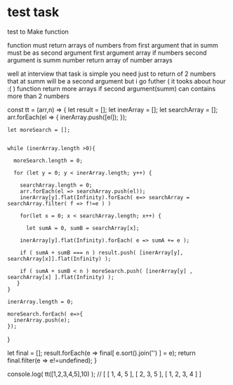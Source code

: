 # test task
test to Make function 

function must return arrays of numbers from first argument that in summ must be as second argument
  first argument array if numbers
  second argument is summ number
  return array of number arrays

well at interview that task is simple you need just to return of 2 numbers that at summ will be a second argument
but i go futher ( it tooks about hour :( )
function return more arrays if second argument(summ) can contains more than 2 numbers


  const tt = (arr,n) => {
    let result = [];
    let inerArray = [];
    let searchArray = [];
    arr.forEach(el => {
      inerArray.push([el]);
    });
  
    let moreSearch = [];
  
  
    while (inerArray.length >0){
    
      moreSearch.length = 0;
    
      for (let y = 0; y < inerArray.length; y++) {
      
        searchArray.length = 0;
        arr.forEach(el => searchArray.push(el));
        inerArray[y].flat(Infinity).forEach( e=> searchArray = searchArray.filter( f => f!=e ) )

        for(let x = 0; x < searchArray.length; x++) {
      
          let sumA = 0, sumB = searchArray[x];
  
        inerArray[y].flat(Infinity).forEach( e => sumA += e );
  
        if ( sumA + sumB === n ) result.push( [inerArray[y], searchArray[x]].flat(Infinity) );
          
        if ( sumA + sumB < n ) moreSearch.push( [inerArray[y] , searchArray[x] ].flat(Infinity) );
       }
    }
      
    inerArray.length = 0;
    
    moreSearch.forEach( e=>{
      inerArray.push(e);
    });
            
  
  }
  
  let final = [];
  result.forEach(e => final[ e.sort().join('') ] = e);
  return final.filter(e => e!=undefined);
  }
  
  console.log( tt([1,2,3,4,5],10) );
  // [ [ 1, 4, 5 ], [ 2, 3, 5 ], [ 1, 2, 3, 4 ] ]

